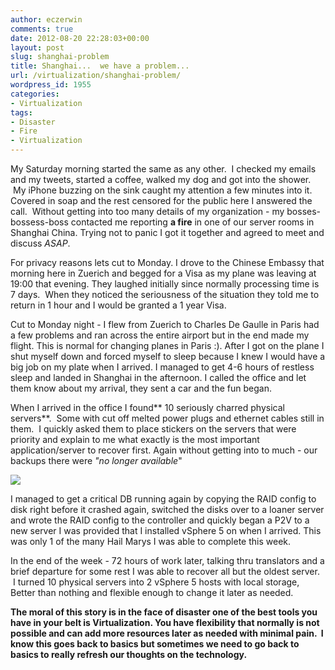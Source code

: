 ```yaml
---
author: eczerwin
comments: true
date: 2012-08-20 22:28:03+00:00
layout: post
slug: shanghai-problem
title: Shanghai...  we have a problem...
url: /virtualization/shanghai-problem/
wordpress_id: 1955
categories:
- Virtualization
tags:
- Disaster
- Fire
- Virtualization
---
```


My Saturday morning started the same as any other.  I checked my emails and my tweets, started a coffee, walked my dog and got into the shower.  My iPhone buzzing on the sink caught my attention a few minutes into it. Covered in soap and the rest censored for the public here I answered the call.  Without getting into too many details of my organization - my bosses-bossess-boss contacted me reporting **a fire** in one of our server rooms in Shanghai China. Trying not to panic I got it together and agreed to meet and discuss _ASAP_.



For privacy reasons lets cut to Monday. I drove to the Chinese Embassy that morning here in Zuerich and begged for a Visa as my plane was leaving at 19:00 that evening. They laughed initially since normally processing time is 7 days.  When they noticed the seriousness of the situation they told me to return in 1 hour and I would be granted a 1 year Visa.



Cut to Monday night - I flew from Zuerich to Charles De Gaulle in Paris had a few problems and ran across the entire airport but in the end made my flight. This is normal for changing planes in Paris :). After I got on the plane I shut myself down and forced myself to sleep because I knew I would have a big job on my plate when I arrived. I managed to get 4-6 hours of restless sleep and landed in Shanghai in the afternoon. I called the office and let them know about my arrival, they sent a car and the fun began.



When I arrived in the office I found** 10 seriously charred physical servers**.  Some with cut off melted power plugs and ethernet cables still in them.  I quickly asked them to place stickers on the servers that were priority and explain to me what exactly is the most important application/server to recover first. Again without getting into to much - our backups there were _"no longer available_"


[![](/img/Burned-Server-300x225.jpg)](/img/Burned-Server.jpg)




I managed to get a critical DB running again by copying the RAID config to disk right before it crashed again, switched the disks over to a loaner server and wrote the RAID config to the controller and quickly began a P2V to a new server I was provided that I installed vSphere 5 on when I arrived. This was only 1 of the many Hail Marys I was able to complete this week.



In the end of the week - 72 hours of work later, talking thru translators and a brief departure for some rest I was able to recover all but the oldest server.  I turned 10 physical servers into 2 vSphere 5 hosts with local storage, Better than nothing and flexible enough to change it later as needed.



**The moral of this story is in the face of disaster one of the best tools you have in your belt is Virtualization. You have flexibility that normally is not possible and can add more resources later as needed with minimal pain.  I know this goes back to basics but sometimes we need to go back to basics to really refresh our thoughts on the technology.**




